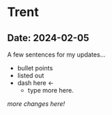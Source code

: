 # Trent

## Date: 2024-02-05

A few sentences for my updates... 
- bullet points
- listed out
- dash here <- 
    - type more here.

*more changes here!*
